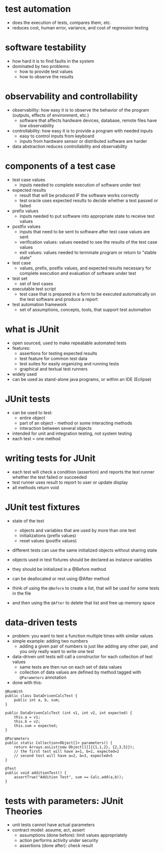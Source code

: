 # test automation 
- does the execution of tests, compares them, etc.
- reduces cost, human error, variance, and cost of regression testing

# software testability
- how hard it is to find faults in the system
- dominated by two problems: 
	- how to provide test values
	- how to observe the results

# observability and controllability 
- observability: how easy it is to observe the behavior of the program (outputs, effects of environment, etc.)
	- software that affects hardware devices, database, remote files have low observability
- controllability: how easy it is to provide a program with needed inputs
	- easy to control inputs from keyboard
	- inputs from hardware sensor or distributed software are harder
- data abstraction reduces controllability and observability

# components of a test case 
- test case values
	- inputs needed to complete execution of software under test
- expected results
	- result that will be produced IF the software works correctly
	- test oracle uses expected results to decide whether a test passed or failed
- prefix values
	- inputs needed to put software into appropriate state to receive test values
- postfix values
	- inputs that need to be sent to software after test case values are sent
	- verification values: values needed to see the results of the test case values
	- exit values: values needed to terminate program or return to "stable state"
- test case
	- values, prefix, postfix values, and expected results necessary for complete execution and evaluation of software under test
- test set
	- set of test cases
- executable test script
	- test case that is prepared in a form to be executed automatically on the test software and produce a report
- test automation framework
	- set of assumptions, concepts, tools, that support test automation

# what is JUnit
- open sourced, used to make repeatable automated tests
- features:
	- assertions for testing expected results
	- test feature for common test data
	- test suites for easily organizing and running tests
	- graphical and textual test runners
- widely used 
- can be used as stand-alone java programs, or within an IDE (Eclipse)

# JUnit tests 
- can be used to test:
	- entire object
	- part of an object - method or some interacting methods
	- interaction between several objects
-  intended for unit and integration testing, not system testing
- each test = one method

# writing tests for JUnit 
- each test will check a condition (assertion) and reports the test runner whether the test failed or succeeded
- test runner uses result to report to user or update display
- all methods return void


# JUnit test fixtures
  - state of the test
	  - objects and variables that are used by more than one test
	  - initializations (prefix values)
	  - reset values (postfix values)
  - different tests can use the same initialized objects without sharing state
  - objects used in test fixtures  should be declared as instance variables
  - they should be initialized in a @Before method
  - can be deallocated or rest using @After method

- think of using the `@Before` to create a list, that will be used for some tests in the file
- and then using the `@After` to delete that list and free up memory space

# data-driven tests 
- problem: you want to test a function multiple times with similar values
- simple example: adding two numbers
	- adding a given pair of numbers is just like adding any other pair, and you only really want to write one test
- data-driven unit tests will call a constructor for each collection of test values
	- same tests are then run on each set of data values
	- collection of data values are defined by method tagged with `@Parameters` annotation
- done with this:

```
@RunWith
public class DataDrivenCalcTest {
	public int a, b, sum;
}

public DataDrivenCalcTest (int v1, int v2, int expected) {
	this.a = v1;
	this.b = v2;
	this.sum = expected;
}

@Parameters
public static Collection<Object[]> parameters() {
	return Arrays.asList(new Object[][]{{1,1,2}, {2,3,5}});
	// the first test will have a=1, b=1, expected=2
	// second test will have a=2, b=3, expected=5
}

@Test
public void additionTest() {
	assertTrue("Addition Test", sum == Calc.add(a,b));
}
```

# tests with parameters: JUnit Theories 
- unit tests cannot have actual parameters
- contract model: assume, act, assert
	- assumptions (done before): limit values appropriately
	- action performs activity under security
	- assertions (done after): check result